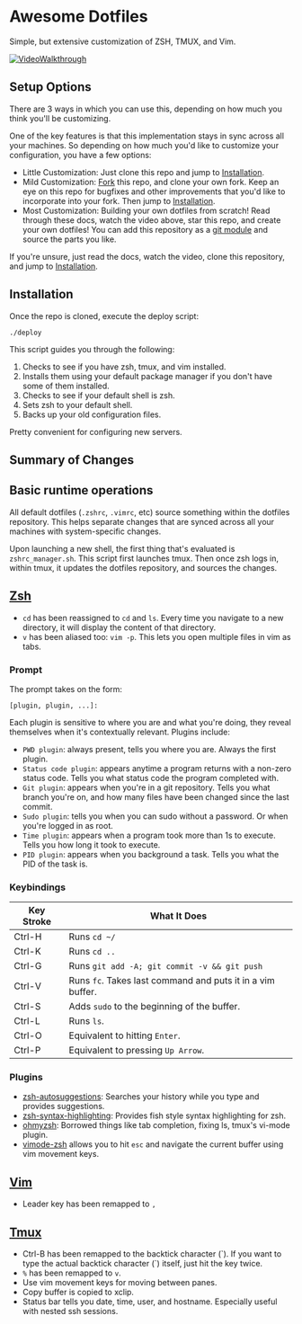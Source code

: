 # Awesome Dotfiles

Simple, but extensive customization of ZSH, TMUX, and Vim.

[![VideoWalkthrough](https://img.youtube.com/vi/UgDz_9i2nwc/0.jpg)](https://www.youtube.com/watch?v=UgDz_9i2nwc)

## Setup Options

There are 3 ways in which you can use this, depending on how much you think you'll be customizing.

One of the key features is that this implementation stays in sync across all your machines. So depending on how much you'd like to customize your configuration, you have a few options:

- Little Customization: Just clone this repo and jump to [Installation](#installation).
- Mild Customization: [Fork]() this repo, and clone your own fork. Keep an eye on this repo for bugfixes and other improvements that you'd like to incorporate into your fork. Then jump to [Installation](#installation).
- Most Customization: Building your own dotfiles from scratch! Read through these docs, watch the video above, star this repo, and create your own dotfiles! You can add this repository as a [git module](https://git-scm.com/book/en/v2/Git-Tools-Submodules) and source the parts you like.

If you're unsure, just read the docs, watch the video, clone this repository, and jump to [Installation](#installation).

## Installation

Once the repo is cloned, execute the deploy script:

```shell
./deploy
```

This script guides you through the following:

1. Checks to see if you have zsh, tmux, and vim installed.
2. Installs them using your default package manager if you don't have some of them installed.
3. Checks to see if your default shell is zsh.
4. Sets zsh to your default shell.
5. Backs up your old configuration files.

Pretty convenient for configuring new servers.

## **Summary of Changes**

## Basic runtime operations

All default dotfiles (`.zshrc`, `.vimrc`, etc) source something within the dotfiles repository. This helps separate changes that are synced across all your machines with system-specific changes.

Upon launching a new shell, the first thing that's evaluated is `zshrc_manager.sh`. This script first launches tmux. Then once zsh logs in, within tmux, it updates the dotfiles repository, and sources the changes.

## [Zsh](https://en.wikipedia.org/wiki/Z_shell)

- `cd` has been reassigned to `cd` and `ls`. Every time you navigate to a new directory, it will display the content of that directory.
- `v` has been aliased too: `vim -p`. This lets you open multiple files in vim as tabs.

### Prompt

The prompt takes on the form:

```shell
[plugin, plugin, ...]:
```

Each plugin is sensitive to where you are and what you're doing, they reveal themselves when it's contextually relevant. Plugins include:

- `PWD plugin`: always present, tells you where you are. Always the first plugin.
- `Status code plugin`: appears anytime a program returns with a non-zero status code. Tells you what status code the program completed with.
- `Git plugin`: appears when you're in a git repository. Tells you what branch you're on, and how many files have been changed since the last commit.
- `Sudo plugin`: tells you when you can sudo without a password. Or when you're logged in as root.
- `Time plugin`: appears when a program took more than 1s to execute. Tells you how long it took to execute.
- `PID plugin`: appears when you background a task. Tells you what the PID of the task is.

### Keybindings

| Key Stroke | What It Does                                               |
| ---------- | ---------------------------------------------------------- |
| Ctrl-H     | Runs `cd ~/`                                               |
| Ctrl-K     | Runs `cd ..`                                               |
| Ctrl-G     | Runs `git add -A; git commit -v && git push`               |
| Ctrl-V     | Runs `fc`. Takes last command and puts it in a vim buffer. |
| Ctrl-S     | Adds `sudo` to the beginning of the buffer.                |
| Ctrl-L     | Runs `ls`.                                                 |
| Ctrl-O     | Equivalent to hitting `Enter`.                             |
| Ctrl-P     | Equivalent to pressing `Up Arrow`.                         |

### Plugins

- [zsh-autosuggestions](https://github.com/zsh-users/zsh-autosuggestions): Searches your history while you type and provides suggestions.
- [zsh-syntax-highlighting](https://github.com/zsh-users/zsh-syntax-highlighting/tree/ad522a091429ba180c930f84b2a023b40de4dbcc): Provides fish style syntax highlighting for zsh.
- [ohmyzsh](https://github.com/robbyrussell/oh-my-zsh/tree/291e96dcd034750fbe7473482508c08833b168e3): Borrowed things like tab completion, fixing ls, tmux's vi-mode plugin.
- [vimode-zsh](https://github.com/robbyrussell/oh-my-zsh/tree/master/plugins/vi-mode) allows you to hit `esc` and navigate the current buffer using vim movement keys.

## [Vim](<https://en.wikipedia.org/wiki/Vim_(text_editor)>)

- Leader key has been remapped to `,`

## [Tmux](https://en.wikipedia.org/wiki/Tmux)

- Ctrl-B has been remapped to the backtick character (&#96;). If you want to type the actual backtick character (&#96;) itself, just hit the key twice.
- `%` has been remapped to `v`.
- Use vim movement keys for moving between panes.
- Copy buffer is copied to xclip.
- Status bar tells you date, time, user, and hostname. Especially useful with nested ssh sessions.
